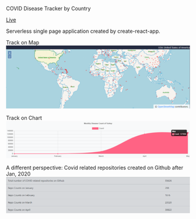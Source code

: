 COVID Disease Tracker by Country

[Live](https://ardahan-kisbet.github.io/COVID-19/)

Serverless single page application created by create-react-app.

Track on Map
<img src= "public/Map.png">

Track on Chart
<img src= "public/Chart.png">

A different perspective: Covid related repositories created on Github after Jan, 2020
<img src= "public/GithubData.png">
